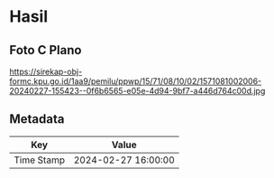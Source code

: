 # Hasil

## Foto C Plano

https://sirekap-obj-formc.kpu.go.id/1aa9/pemilu/ppwp/15/71/08/10/02/1571081002006-20240227-155423--0f6b6565-e05e-4d94-9bf7-a446d764c00d.jpg


## Metadata

| Key        | Value               |
| ---------- | ------------------- |
| Time Stamp | 2024-02-27 16:00:00 |



